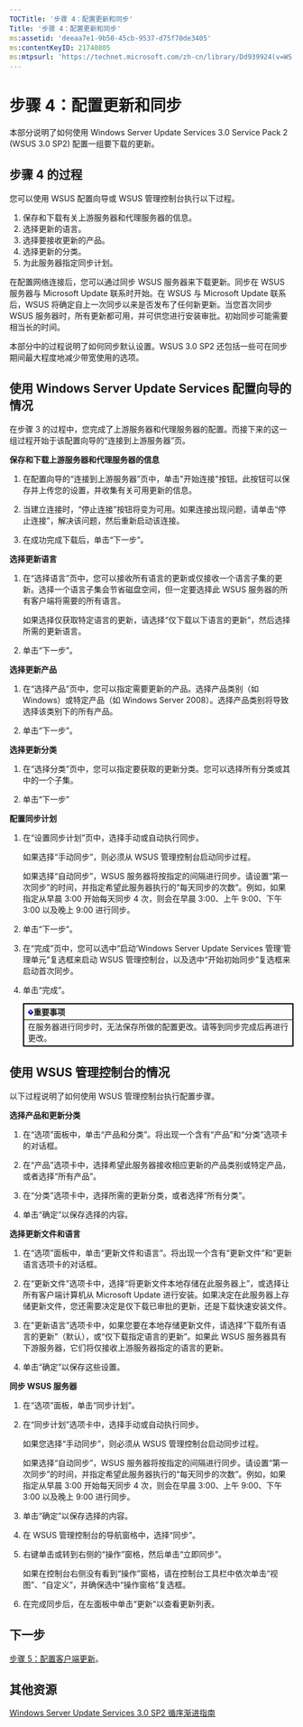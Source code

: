 ```yaml
---
TOCTitle: '步骤 4：配置更新和同步'
Title: '步骤 4：配置更新和同步'
ms:assetid: 'deeaa7e1-9b50-45cb-9537-d75f70de3405'
ms:contentKeyID: 21740805
ms:mtpsurl: 'https://technet.microsoft.com/zh-cn/library/Dd939924(v=WS.10)'
---
```


步骤 4：配置更新和同步
======================

本部分说明了如何使用 Windows Server Update Services 3.0 Service Pack 2 (WSUS 3.0 SP2) 配置一组要下载的更新。

步骤 4 的过程
-------------

您可以使用 WSUS 配置向导或 WSUS 管理控制台执行以下过程。

1.  保存和下载有关上游服务器和代理服务器的信息。
2.  选择更新的语言。
3.  选择要接收更新的产品。
4.  选择更新的分类。
5.  为此服务器指定同步计划。

在配置网络连接后，您可以通过同步 WSUS 服务器来下载更新。同步在 WSUS 服务器与 Microsoft Update 联系时开始。在 WSUS 与 Microsoft Update 联系后，WSUS 将确定自上一次同步以来是否发布了任何新更新。当您首次同步 WSUS 服务器时，所有更新都可用，并可供您进行安装审批。初始同步可能需要相当长的时间。

本部分中的过程说明了如何同步默认设置。WSUS 3.0 SP2 还包括一些可在同步期间最大程度地减少带宽使用的选项。

使用 Windows Server Update Services 配置向导的情况
--------------------------------------------------

在步骤 3 的过程中，您完成了上游服务器和代理服务器的配置。而接下来的这一组过程开始于该配置向导的“连接到上游服务器”页。

**保存和下载上游服务器和代理服务器的信息**
1.  在配置向导的“连接到上游服务器”页中，单击"开始连接"按钮。此按钮可以保存并上传您的设置，并收集有关可用更新的信息。

2.  当建立连接时，“停止连接”按钮将变为可用。如果连接出现问题，请单击“停止连接”，解决该问题，然后重新启动该连接。

3.  在成功完成下载后，单击“下一步”。

**选择更新语言**
1.  在“选择语言”页中，您可以接收所有语言的更新或仅接收一个语言子集的更新。选择一个语言子集会节省磁盘空间，但一定要选择此 WSUS 服务器的所有客户端将需要的所有语言。

    如果选择仅获取特定语言的更新，请选择“仅下载以下语言的更新”，然后选择所需的更新语言。

2.  单击“下一步”。

**选择更新产品**
1.  在“选择产品”页中，您可以指定需要更新的产品。选择产品类别（如 Windows）或特定产品（如 Windows Server 2008）。选择产品类别将导致选择该类别下的所有产品。

2.  单击“下一步”。

**选择更新分类**
1.  在“选择分类”页中，您可以指定要获取的更新分类。您可以选择所有分类或其中的一个子集。

2.  单击“下一步”

**配置同步计划**
1.  在“设置同步计划”页中，选择手动或自动执行同步。

    如果选择“手动同步”，则必须从 WSUS 管理控制台启动同步过程。

    如果选择“自动同步”，WSUS 服务器将按指定的间隔进行同步。请设置“第一次同步”的时间，并指定希望此服务器执行的“每天同步的次数”。例如，如果指定从早晨 3:00 开始每天同步 4 次，则会在早晨 3:00、上午 9:00、下午 3:00 以及晚上 9:00 进行同步。

2.  单击“下一步”。

3.  在“完成”页中，您可以选中“启动‘Windows Server Update Services 管理’管理单元”复选框来启动 WSUS 管理控制台，以及选中“开始初始同步”复选框来启动首次同步。

4.  单击“完成”。

 
    <table style="border:1px solid black;">
    <colgroup>
    <col width="100%" />
    </colgroup>
    <thead>
    <tr class="header">
    <th style="border:1px solid black;" ><img src="images/Dd939924.Important(WS.10).gif" />重要事项</th>
    </tr>
    </thead>
    <tbody>
    <tr class="odd">
    <td style="border:1px solid black;">在服务器进行同步时，无法保存所做的配置更改。请等到同步完成后再进行更改。
    </td>
    </tr>
    </tbody>
    </table>
 

使用 WSUS 管理控制台的情况
--------------------------

以下过程说明了如何使用 WSUS 管理控制台执行配置步骤。

**选择产品和更新分类**
1.  在“选项”面板中，单击“产品和分类”。将出现一个含有“产品”和“分类”选项卡的对话框。

2.  在“产品”选项卡中，选择希望此服务器接收相应更新的产品类别或特定产品，或者选择“所有产品”。

3.  在“分类”选项卡中，选择所需的更新分类，或者选择“所有分类”。

4.  单击“确定”以保存选择的内容。

**选择更新文件和语言**
1.  在“选项”面板中，单击“更新文件和语言”。将出现一个含有“更新文件”和“更新语言选项卡的对话框。

2.  在“更新文件”选项卡中，选择“将更新文件本地存储在此服务器上”，或选择让所有客户端计算机从 Microsoft Update 进行安装。如果决定在此服务器上存储更新文件，您还需要决定是仅下载已审批的更新，还是下载快速安装文件。

3.  在"更新语言”选项卡中，如果您要在本地存储更新文件，请选择“下载所有语言的更新”（默认），或“仅下载指定语言的更新”。如果此 WSUS 服务器具有下游服务器，它们将仅接收上游服务器指定的语言的更新。

4.  单击“确定”以保存这些设置。

**同步 WSUS 服务器**
1.  在“选项”面板，单击“同步计划”。

2.  在“同步计划”选项卡中，选择手动或自动执行同步。

    如果您选择“手动同步”，则必须从 WSUS 管理控制台启动同步过程。

    如果选择“自动同步”，WSUS 服务器将按指定的间隔进行同步。请设置“第一次同步”的时间，并指定希望此服务器执行的“每天同步的次数”。例如，如果指定从早晨 3:00 开始每天同步 4 次，则会在早晨 3:00、上午 9:00、下午 3:00 以及晚上 9:00 进行同步。

3.  单击“确定”以保存选择的内容。

4.  在 WSUS 管理控制台的导航窗格中，选择“同步”。

5.  右键单击或转到右侧的“操作”窗格，然后单击“立即同步”。

    如果在控制台右侧没有看到“操作”窗格，请在控制台工具栏中依次单击“视图”、“自定义”，并确保选中“操作窗格”复选框。

6.  在完成同步后，在左面板中单击“更新”以查看更新列表。

下一步
------

[步骤 5：配置客户端更新](https://technet.microsoft.com/5ae60ead-3e94-456c-a692-c0f193ea5d5a)。

其他资源
--------

[Windows Server Update Services 3.0 SP2 循序渐进指南](https://technet.microsoft.com/4b504edc-93b3-45b0-a7e8-d0107f1a4442)
